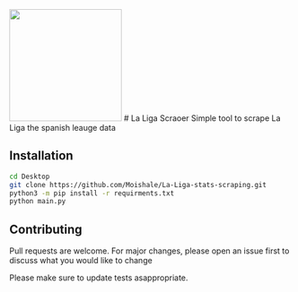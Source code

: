 <img src="https://i.gifer.com/origin/66/6621966453e47f239b84e6bb2911560c.gif" width="200"/>
# La Liga Scraoer
Simple tool to scrape La Liga the spanish leauge data
 
 ## Installation

```bash
cd Desktop
git clone https://github.com/Moishale/La-Liga-stats-scraping.git
python3 -m pip install -r requirments.txt
python main.py
```
## Contributing
Pull requests are welcome. For major changes, please open an issue first to discuss what you would like to change 

 Please make sure to update tests asappropriate.
